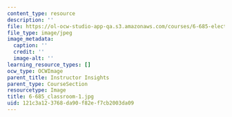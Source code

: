 ```yaml
---
content_type: resource
description: ''
file: https://ol-ocw-studio-app-qa.s3.amazonaws.com/courses/6-685-electric-machines-fall-2013/121c3a123768da90f82ef7cb2003da09_6-685_classroom-1.jpg
file_type: image/jpeg
image_metadata:
  caption: ''
  credit: ''
  image-alt: ''
learning_resource_types: []
ocw_type: OCWImage
parent_title: Instructor Insights
parent_type: CourseSection
resourcetype: Image
title: 6-685_classroom-1.jpg
uid: 121c3a12-3768-da90-f82e-f7cb2003da09
---
```

